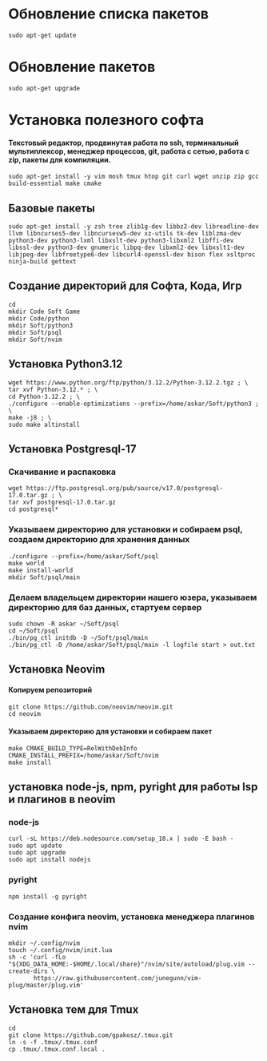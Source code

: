 # Обновление списка пакетов
```sudo apt-get update```

# Обновление пакетов
```sudo apt-get upgrade```

# Установка полезного софта
#### Текстовый редактор, продвинутая работа по ssh, терминальный мультиплексор, менеджер процессов, git, работа с сетью, работа с zip, пакеты для компиляции. 

```
sudo apt-get install -y vim mosh tmux htop git curl wget unzip zip gcc build-essential make cmake
```
## Базовые пакеты
```
sudo apt-get install -y zsh tree zlib1g-dev libbz2-dev libreadline-dev llvm libncurses5-dev libncursesw5-dev xz-utils tk-dev liblzma-dev python3-dev python3-lxml libxslt-dev python3-libxml2 libffi-dev libssl-dev python3-dev gnumeric libpq-dev libxml2-dev libxslt1-dev libjpeg-dev libfreetype6-dev libcurl4-openssl-dev bison flex xsltproc ninja-build gettext
```

## Создание директорий для Софта, Кода, Игр
```
cd
mkdir Code Soft Game
mkdir Code/python
mkdir Soft/python3
mkdir Soft/psql
mkdir Soft/nvim
```

## Установка Python3.12
```
wget https://www.python.org/ftp/python/3.12.2/Python-3.12.2.tgz ; \
tar xvf Python-3.12.* ; \
cd Python-3.12.2 ; \
./configure --enable-optimizations --prefix=/home/askar/Soft/python3 ; \
make -j8 ; \
sudo make altinstall
```

## Установка Postgresql-17

### Скачивание и распаковка 
```
wget https://ftp.postgresql.org/pub/source/v17.0/postgresql-17.0.tar.gz ; \
tar xvf postgresql-17.0.tar.gz
cd postgresql*
```
### Указываем директорию для установки и собираем psql, создаем директорию для хранения данных
```
./configure --prefix=/home/askar/Soft/psql
make world
make install-world
mkdir Soft/psql/main
```
### Делаем владельцем директории нашего юзера, указываем директорию для баз данных, стартуем сервер
```
sudo chown -R askar ~/Soft/psql
cd ~/Soft/psql
./bin/pg_ctl initdb -D ~/Soft/psql/main
./bin/pg_ctl -D /home/askar/Soft/psql/main -l logfile start > out.txt
```

## Установка Neovim
#### Копируем репозиторий
```
git clone https://github.com/neovim/neovim.git
cd neovim
```
#### Указываем директорию для установки и собираем пакет
```
make CMAKE_BUILD_TYPE=RelWithDebInfo CMAKE_INSTALL_PREFIX=/home/askar/Soft/nvim
make install
```
## установка node-js, npm, pyright для работы lsp и плагинов в neovim

### node-js
```
curl -sL https://deb.nodesource.com/setup_18.x | sudo -E bash -
sudo apt update
sudo apt upgrade
sudo apt install nodejs
```

### pyright
```
npm install -g pyright
```
### Создание конфига neovim, установка менеджера плагинов nvim
```
mkdir ~/.config/nvim
touch ~/.config/nvim/init.lua
sh -c 'curl -fLo "${XDG_DATA_HOME:-$HOME/.local/share}"/nvim/site/autoload/plug.vim --create-dirs \
       https://raw.githubusercontent.com/junegunn/vim-plug/master/plug.vim'
```

## Установка тем для Tmux
```
cd
git clone https://github.com/gpakosz/.tmux.git
ln -s -f .tmux/.tmux.conf
cp .tmux/.tmux.conf.local .
```
